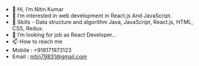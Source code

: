 - 👋 Hi, I’m Nitin Kumar
- 👀 I’m interested in web development in React.js And JavaScript.
- 🌱 Skills - Data structure and algorithm Java, JavaScript, React.js, HTML, CSS, Redux.
- 💞️ I’m looking for job as React Developer...
- 📫 How to reach me
-  Mobile : +918171973123
-  Email : nitin79831@gmail.com

<!---
nitnkmr/nitnkmr is a ✨ special ✨ repository because its `README.md` (this file) appears on your GitHub profile.
You can click the Preview link to take a look at your changes.
--->
